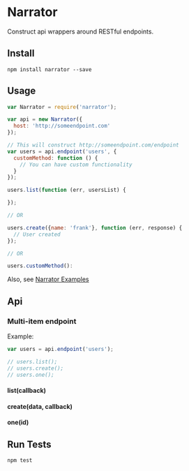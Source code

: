 # Narrator

Construct api wrappers around RESTful endpoints.

## Install

```
npm install narrator --save
```

## Usage

```javascript
var Narrator = require('narrator');

var api = new Narrator({
  host: 'http://someendpoint.com'
});

// This will construct http://someendpoint.com/endpoint
var users = api.endpoint('users', {
  customMethod: function () {
    // You can have custom functionality
  }
});

users.list(function (err, usersList) {

});

// OR

users.create({name: 'frank'}, function (err, response) {
  // User created
});

// OR

users.customMethod():
```

Also, see [Narrator Examples](https://github.com/scottcorgan/narrator/tree/master/examples)


## Api

### Multi-item endpoint

Example:

```javascript
var users = api.endpoint('users');

// users.list();
// users.create();
// users.one();

```

#### list(callback)

#### create(data, callback)

#### one(id)


## Run Tests

```
npm test
```
